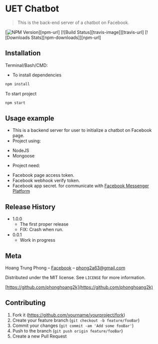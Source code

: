 
# UET Chatbot
> This is the back-end server of a chatbot on Facebook.

[![NPM Version][npm-image]][npm-url]
[![Build Status][travis-image]][travis-url]
[![Downloads Stats][npm-downloads]][npm-url]

## Installation

Terminal/Bash/CMD:

* To install dependencies
```sh
npm install
```

To start project
```sh
npm start
```


## Usage example

- This is a backend server for user to initialize a chatbot on Facebook page.
- Project using:
+ NodeJS
+ Mongoose
- Project need:
+ Facebook page access token.
+ Facebook webhook verify token.
+ Facebook app secret.
for communicate with [Facebook Messenger Platform](https://developers.facebook.com/docs/messenger-platform/) 

## Release History

* 1.0.0
    * The first proper release
    * FIX: Crash when run.
* 0.0.1
    * Work in progress

## Meta

Hoang Trung Phong – [Facebook](https://www.facebook.com/kaka.phong.2a63/) – phong2a63@gmail.com

Distributed under the MIT license. See ``LICENSE`` for more information.

[https://github.com/phonghoang2k](https://github.com/phonghoang2k)

## Contributing

1. Fork it (<https://github.com/yourname/yourproject/fork>)
2. Create your feature branch (`git checkout -b feature/fooBar`)
3. Commit your changes (`git commit -am 'Add some fooBar'`)
4. Push to the branch (`git push origin feature/fooBar`)
5. Create a new Pull Request

<!-- Markdown link & img dfn's -->
[npm-image]: https://img.shields.io/npm/v/npm
[wiki]: https://github.com/yourname/yourproject/wiki
